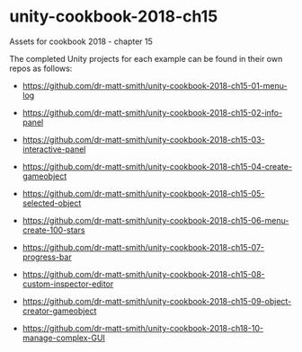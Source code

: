 # unity-cookbook-2018-ch15
Assets for cookbook 2018 - chapter 15

The completed Unity projects for each example can be found in their own repos as follows:

- https://github.com/dr-matt-smith/unity-cookbook-2018-ch15-01-menu-log

- https://github.com/dr-matt-smith/unity-cookbook-2018-ch15-02-info-panel

- https://github.com/dr-matt-smith/unity-cookbook-2018-ch15-03-interactive-panel

- https://github.com/dr-matt-smith/unity-cookbook-2018-ch15-04-create-gameobject

- https://github.com/dr-matt-smith/unity-cookbook-2018-ch15-05-selected-object

- https://github.com/dr-matt-smith/unity-cookbook-2018-ch15-06-menu-create-100-stars

- https://github.com/dr-matt-smith/unity-cookbook-2018-ch15-07-progress-bar

- https://github.com/dr-matt-smith/unity-cookbook-2018-ch15-08-custom-inspector-editor

- https://github.com/dr-matt-smith/unity-cookbook-2018-ch15-09-object-creator-gameobject

- https://github.com/dr-matt-smith/unity-cookbook-2018-ch18-10-manage-complex-GUI
